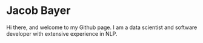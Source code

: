 # Jacob Bayer

Hi there, and welcome to my Github page. I am a data scientist and software developer with extensive experience in NLP.

